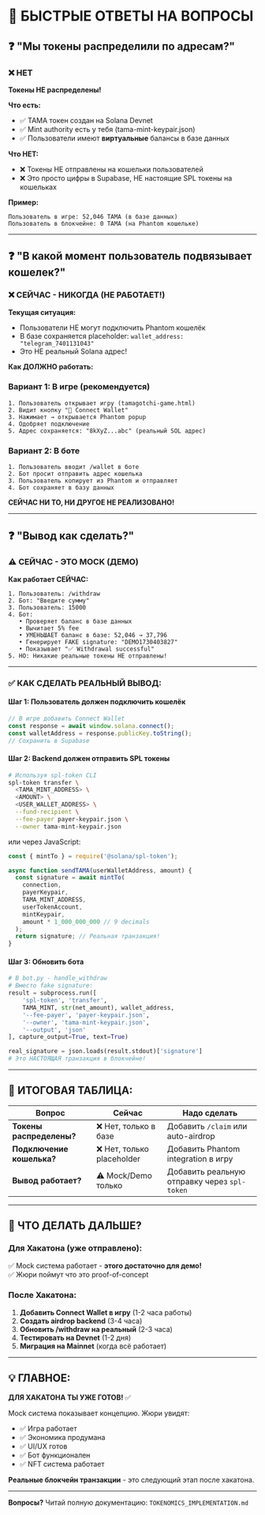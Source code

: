 # 🎯 БЫСТРЫЕ ОТВЕТЫ НА ВОПРОСЫ

## ❓ "Мы токены распределили по адресам?"

### ❌ НЕТ

**Токены НЕ распределены!**

**Что есть:**
- ✅ TAMA токен создан на Solana Devnet
- ✅ Mint authority есть у тебя (tama-mint-keypair.json)
- ✅ Пользователи имеют **виртуальные** балансы в базе данных

**Что НЕТ:**
- ❌ Токены НЕ отправлены на кошельки пользователей
- ❌ Это просто цифры в Supabase, НЕ настоящие SPL токены на кошельках

**Пример:**
```
Пользователь в игре: 52,046 TAMA (в базе данных)
Пользователь в блокчейне: 0 TAMA (на Phantom кошельке)
```

---

## ❓ "В какой момент пользователь подвязывает кошелек?"

### ❌ СЕЙЧАС - НИКОГДА (НЕ РАБОТАЕТ!)

**Текущая ситуация:**
- Пользователи НЕ могут подключить Phantom кошелёк
- В базе сохраняется placeholder: `wallet_address: "telegram_7401131043"`
- Это НЕ реальный Solana адрес!

**Как ДОЛЖНО работать:**

### Вариант 1: В игре (рекомендуется)
```
1. Пользователь открывает игру (tamagotchi-game.html)
2. Видит кнопку "🔗 Connect Wallet"
3. Нажимает → открывается Phantom popup
4. Одобряет подключение
5. Адрес сохраняется: "8kXyZ...abc" (реальный SOL адрес)
```

### Вариант 2: В боте
```
1. Пользователь вводит /wallet в боте
2. Бот просит отправить адрес кошелька
3. Пользователь копирует из Phantom и отправляет
4. Бот сохраняет в базу данных
```

**СЕЙЧАС НИ ТО, НИ ДРУГОЕ НЕ РЕАЛИЗОВАНО!**

---

## ❓ "Вывод как сделать?"

### ⚠️ СЕЙЧАС - ЭТО MOCK (ДЕМО)

**Как работает СЕЙЧАС:**
```
1. Пользователь: /withdraw
2. Бот: "Введите сумму"
3. Пользователь: 15000
4. Бот:
   • Проверяет баланс в базе данных
   • Вычитает 5% fee
   • УМЕНЬШАЕТ баланс в базе: 52,046 → 37,796
   • Генерирует FAKE signature: "DEMO1730403827"
   • Показывает "✅ Withdrawal successful"
5. НО: Никакие реальные токены НЕ отправлены!
```

---

### ✅ КАК СДЕЛАТЬ РЕАЛЬНЫЙ ВЫВОД:

#### Шаг 1: Пользователь должен подключить кошелёк
```javascript
// В игре добавить Connect Wallet
const response = await window.solana.connect();
const walletAddress = response.publicKey.toString();
// Сохранить в Supabase
```

#### Шаг 2: Backend должен отправить SPL токены
```bash
# Используя spl-token CLI
spl-token transfer \
  <TAMA_MINT_ADDRESS> \
  <AMOUNT> \
  <USER_WALLET_ADDRESS> \
  --fund-recipient \
  --fee-payer payer-keypair.json \
  --owner tama-mint-keypair.json
```

или через JavaScript:
```javascript
const { mintTo } = require('@solana/spl-token');

async function sendTAMA(userWalletAddress, amount) {
  const signature = await mintTo(
    connection,
    payerKeypair,
    TAMA_MINT_ADDRESS,
    userTokenAccount,
    mintKeypair,
    amount * 1_000_000_000 // 9 decimals
  );
  return signature; // Реальная транзакция!
}
```

#### Шаг 3: Обновить бота
```python
# В bot.py - handle_withdraw
# Вместо fake signature:
result = subprocess.run([
    'spl-token', 'transfer',
    TAMA_MINT, str(net_amount), wallet_address,
    '--fee-payer', 'payer-keypair.json',
    '--owner', 'tama-mint-keypair.json',
    '--output', 'json'
], capture_output=True, text=True)

real_signature = json.loads(result.stdout)['signature']
# Это НАСТОЯЩАЯ транзакция в блокчейне!
```

---

## 🎯 ИТОГОВАЯ ТАБЛИЦА:

| Вопрос | Сейчас | Надо сделать |
|--------|--------|--------------|
| **Токены распределены?** | ❌ Нет, только в базе | Добавить `/claim` или auto-airdrop |
| **Подключение кошелька?** | ❌ Нет, только placeholder | Добавить Phantom integration в игру |
| **Вывод работает?** | ⚠️ Mock/Demo только | Добавить реальную отправку через `spl-token` |

---

## 🚀 ЧТО ДЕЛАТЬ ДАЛЬШЕ?

### Для Хакатона (уже отправлено):
✅ Mock система работает - **этого достаточно для демо!**  
✅ Жюри поймут что это proof-of-concept

### После Хакатона:
1. **Добавить Connect Wallet в игру** (1-2 часа работы)
2. **Создать airdrop backend** (3-4 часа)
3. **Обновить /withdraw на реальный** (2-3 часа)
4. **Тестировать на Devnet** (1-2 дня)
5. **Миграция на Mainnet** (когда всё работает)

---

## 💡 ГЛАВНОЕ:

**ДЛЯ ХАКАТОНА ТЫ УЖЕ ГОТОВ!** ✅

Mock система показывает концепцию. Жюри увидят:
- ✅ Игра работает
- ✅ Экономика продумана
- ✅ UI/UX готов
- ✅ Бот функционален
- ✅ NFT система работает

**Реальные блокчейн транзакции** - это следующий этап после хакатона.

---

**Вопросы?** Читай полную документацию: `TOKENOMICS_IMPLEMENTATION.md`

